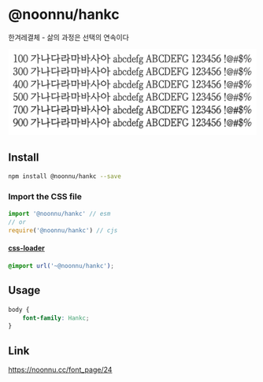 # @noonnu/hankc

한겨레결체 - 삶의 과정은 선택의 연속이다

![example](./example.png)

## Install

```bash
npm install @noonnu/hankc --save
```

### Import the CSS file

```js
import '@noonnu/hankc' // esm
// or
require('@noonnu/hankc') // cjs
```

#### [css-loader](https://github.com/webpack-contrib/css-loader)

```css
@import url('~@noonnu/hankc');
```

## Usage

```css
body {
    font-family: Hankc;
}
```

## Link

https://noonnu.cc/font_page/24
